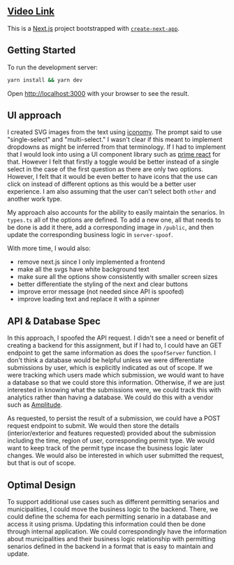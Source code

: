 ## [Video Link](https://youtu.be/4DUvCRTybLo)

This is a [Next.js](https://nextjs.org/) project bootstrapped with [`create-next-app`](https://github.com/vercel/next.js/tree/canary/packages/create-next-app).

## Getting Started

To run the development server:

```bash
yarn install && yarn dev
```

Open [http://localhost:3000](http://localhost:3000) with your browser to see the result.

## UI approach
I created SVG images from the text using [iconomy](https://run.iconomy.app/). The prompt said to use "single-select" and "multi-select." I wasn't clear if this meant to implement dropdowns as might be inferred from that terminology. If I had to implement that I would look into using a UI component library such as [prime react](https://primereact.org/multiselect/) for that. However I felt that firstly a toggle would be better instead of a single select in the case of the first question as there are only two options. However, I felt that it would be even better to have icons that the use can click on instead of different options as this would be a better user experience. I am also assuming that the user can't select both `other` and another work type.

My approach also accounts for the ability to easily maintain the senarios. In `types.ts` all of the options are defined. To add a new one, all that needs to be done is add it there, add a corresponding image in `/public`, and then update the corresponding business logic in `server-spoof`.

With more time, I would also:
- remove next.js since I only implemented a frontend
- make all the svgs have white background text
- make sure all the options show consistently with smaller screen sizes
- better differentiate the styling of the next and clear buttons
- improve error message (not needed since API is spoofed)
- improve loading text and replace it with a spinner

## API & Database Spec
In this approach, I spoofed the API request. I didn't see a need or benefit of creating a backend for this assignment, but if I had to, I could have an GET endpoint to get the same information as does the `spoofServer` function. I don't think a database would be helpful unless we were differentiate submissions by user, which is explicitly indicated as out of scope. If we were tracking which users made which submission, we would want to have a database so that we could store this information. Otherwise, if we are just interested in knowing what the submissions were, we could track this with analytics rather than having a database. We could do this with a vendor such as [Amplitude](https://amplitude.com/).

As requested, to persist the result of a submission, we could have a POST request endpoint to submit. We would then store the details (interior/exterior and features requested) provided about the submission including the time, region of user, corresponding permit type. We would want to keep track of the permit type incase the business logic later changes. We would also be interested in which user submitted the request, but that is out of scope.

## Optimal Design
To support additional use cases such as different permitting senarios and municipalities, I could move the business logic to the backend. There, we could define the schema for each permitting senario in a database and access it using prisma. Updating this information could then be done through internal application. We could correspondingly have the information about municipalities and their business logic relationship with permitting senarios defined in the backend in a format that is easy to maintain and update.
